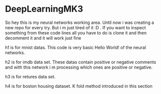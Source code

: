 # DeepLearningMK3
 So hey this is my neural networks working area. Until now i was creating a new repo
for every try. But i m just tired of it :D . If you want to inspect something from 
these code lines all you have to do is clone it and then decomment it and it will work just fine 




 h1 is for mnist datas. This code is very basic Hello World! of the neural networks.

h2 is for imdb data set. These datas contain positive or negative comments and with 
this network i m processing which ones are positive or negative.

h3 is for retures data set.

h4 is for boston housing dataset. K fold method introduced in this section

